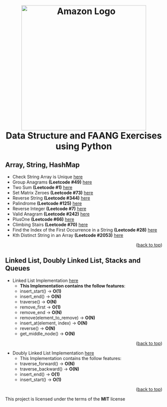 <h1 align="center">
    <img width="400px" src="https://miro.medium.com/v2/resize:fit:1400/1*jCNMstY548-4sTS1Rh2bCQ.png" alt="Amazon Logo" />
  <br />
    Data Structure and FAANG Exercises using Python
  <br />
</h1>

<a name="readme-top"></a>

## Array, String, HashMap
- Check String Array is Unique [here](https://github.com/AnthoRuiz/AlgorithmDataStructure/blob/main/ArraysStringsHashTables/CheckArray.py)
- Group Anagrams **(Leetcode #49)** [here](https://github.com/AnthoRuiz/AlgorithmDataStructure/blob/main/ArraysStringsHashTables/GroupAnagrams.py)
- Two Sum **(Leetcode #1)** [here](https://github.com/AnthoRuiz/AlgorithmDataStructure/blob/main/ArraysStringsHashTables/TwoSum.py)
- Set Matrix Zeroes **(Leetcode #73)** [here](https://github.com/AnthoRuiz/AlgorithmDataStructure/blob/main/ArraysStringsHashTables/SetMatrixZeroes.py)
- Reverse String **(Leetcode #344)** [here](https://github.com/AnthoRuiz/AlgorithmDataStructure/blob/main/ArraysStringsHashTables/ReverseArray.py)
- Palindrome **(Leetcode #125)** [here](https://github.com/AnthoRuiz/AlgorithmDataStructure/blob/main/ArraysStringsHashTables/Palindrome.py)
- Reverse Integer **(Leetcode #7)** [here](https://github.com/AnthoRuiz/AlgorithmDataStructure/blob/main/ArraysStringsHashTables/ReverseInteger.py)
- Valid Anagram **(Leetcode #242)** [here](https://github.com/AnthoRuiz/AlgorithmDataStructure/blob/main/ArraysStringsHashTables/Anagram.py)
- PlusOne **(Leetcode #66)** [here](https://github.com/AnthoRuiz/AlgorithmDataStructure/blob/main/ArraysStringsHashTables/PlusOne.py)
- Climbing Stairs **(Leetcode #70)** [here](https://github.com/AnthoRuiz/AlgorithmDataStructure/blob/main/ArraysStringsHashTables/ClimbingStairs.py)
- Find the Index of the First Occurrence in a String **(Leetcode #28)** [here](https://github.com/AnthoRuiz/AlgorithmDataStructure/blob/main/ArraysStringsHashTables/NeedleHaystack.py)
- Kth Distinct String in an Array **(Leetcode #2053)** [here](https://github.com/AnthoRuiz/AlgorithmDataStructure/blob/main/ArraysStringsHashTables/KthDistinct.py)

<p align="right">(<a href="#readme-top">back to top</a>)</p>

## Linked List, Doubly Linked List, Stacks and Queues
- Linked List Implementation [here](https://github.com/AnthoRuiz/AlgorithmDataStructure/blob/main/LinkedLists/LinkedList.py)
  - **This Implementation contains the follow features**:
  - insert_start() &rarr; **O(1)** 
  - insert_end() &rarr; **O(N)**
  - traverse() &rarr; **O(N)**
  - remove_first &rarr; **O(1)**
  - remove_end &rarr; **O(N)**
  - remove(element_to_remove) &rarr; **O(N)**
  - insert_at(element, index) &rarr; **O(N)**
  - reverse() &rarr; **O(N)**
  - get_middle_node() &rarr; **O(N)**
  
<p align="right">(<a href="#readme-top">back to top</a>)</p>

- Doubly Linked List Implementation [here](https://github.com/AnthoRuiz/AlgorithmDataStructure/blob/main/DoublyLinkedList/DoublyLinkedList.py)
  - This Implementation contains the follow features:
  - traverse_forward() &rarr; **O(N)**
  - traverse_backward() &rarr; **O(N)**
  - insert_end() &rarr; **O(1)**
  - insert_start() &rarr; **O(1)**

<p align="right">(<a href="#readme-top">back to top</a>)</p>

This project is licensed under the terms of the **MIT** license
